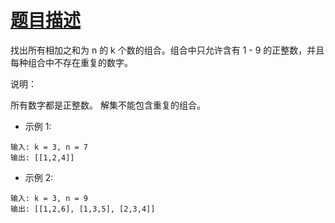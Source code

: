 # [题目描述](https://leetcode-cn.com/problems/combination-sum-iii/)
找出所有相加之和为 n 的 k 个数的组合。组合中只允许含有 1 - 9 的正整数，并且每种组合中不存在重复的数字。

说明：

所有数字都是正整数。
解集不能包含重复的组合。 

- 示例 1:
```text
输入: k = 3, n = 7
输出: [[1,2,4]]
```

- 示例 2:
```text
输入: k = 3, n = 9
输出: [[1,2,6], [1,3,5], [2,3,4]]
```

